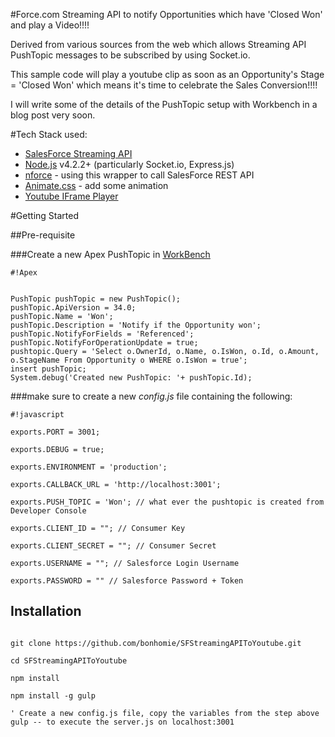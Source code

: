 #Force.com Streaming API to notify Opportunities which have 'Closed Won' and play a Video!!!!

Derived from various sources from the web which allows Streaming API PushTopic messages to be subscribed by using Socket.io.

This sample code will play a youtube clip as soon as an Opportunity's Stage = 'Closed Won' which means it's time to celebrate the Sales Conversion!!!!

I will write some of the details of the PushTopic setup with Workbench in a blog post very soon.

#Tech Stack used:
* [SalesForce Streaming API](https://developer.salesforce.com/docs/atlas.en-us.api_streaming.meta/api_streaming/)
* [Node.js](https://nodejs.org/en/download/) v4.2.2+ (particularly Socket.io, Express.js) 
* [nforce](https://github.com/kevinohara80/nforce) - using this wrapper to call SalesForce REST API
* [Animate.css](https://daneden.github.io/animate.css/) - add some animation
* [Youtube IFrame Player
](https://developers.google.com/youtube/iframe_api_reference)


#Getting Started

##Pre-requisite

###Create a new Apex PushTopic in [WorkBench](https://workbench.developerforce.com/login.php)

```
#!Apex


PushTopic pushTopic = new PushTopic();
pushTopic.ApiVersion = 34.0;
pushTopic.Name = 'Won';
pushTopic.Description = 'Notify if the Opportunity won';
pushTopic.NotifyForFields = 'Referenced';
pushTopic.NotifyForOperationUpdate = true;
pushtopic.Query = 'Select o.OwnerId, o.Name, o.IsWon, o.Id, o.Amount, o.StageName From Opportunity o WHERE o.IsWon = true';
insert pushTopic;
System.debug('Created new PushTopic: '+ pushTopic.Id);

```

###make sure to create a new *config.js* file containing the following:


```
#!javascript

exports.PORT = 3001;

exports.DEBUG = true;

exports.ENVIRONMENT = 'production';

exports.CALLBACK_URL = 'http://localhost:3001';

exports.PUSH_TOPIC = 'Won'; // what ever the pushtopic is created from Developer Console

exports.CLIENT_ID = ""; // Consumer Key

exports.CLIENT_SECRET = ""; // Consumer Secret

exports.USERNAME = ""; // Salesforce Login Username

exports.PASSWORD = "" // Salesforce Password + Token
```

## Installation
```

git clone https://github.com/bonhomie/SFStreamingAPIToYoutube.git

cd SFStreamingAPIToYoutube

npm install

npm install -g gulp

' Create a new config.js file, copy the variables from the step above
gulp -- to execute the server.js on localhost:3001
```
